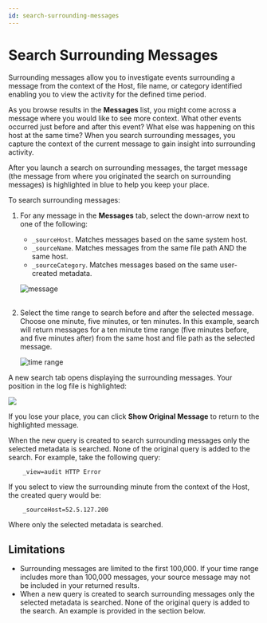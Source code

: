 ```yaml
---
id: search-surrounding-messages
---
```


# Search Surrounding Messages

Surrounding messages allow you to investigate events surrounding a message from the context of the Host, file name, or category identified enabling you to view the activity for the defined time period. 

As you browse results in the **Messages** list, you might come across a message where you would like to see more context. What other events occurred just before and after this event? What else was happening on this host at the same time? When you search surrounding messages, you capture the context of the current message to gain insight into surrounding activity.

After you launch a search on surrounding messages, the target message (the message from where you originated the search on surrounding messages) is highlighted in blue to help you keep your place.

To search surrounding messages:

1. For any message in the **Messages** tab, select the down-arrow next to one of the following:

    * `_sourceHost`. Matches messages based on the same system host.
    * `_sourceName`. Matches messages from the same file path AND the
        same host.
    * `_sourceCategory`. Matches messages based on the same user-created metadata.  
      
    ![message](/img/search/get-started-search/search-basics/search-surrounding-messages/message.png)  
     

1. Select the time range to search before and after the selected message. Choose one minute, five minutes, or ten minutes. In this     example, search will return messages for a ten minute time range (five minutes before, and five minutes after) from the same host and    file path as the selected message.  
      
    ![time range](/img/search/get-started-search/search-basics/search-surrounding-messages/time-range.png)

A new search tab opens displaying the surrounding messages. Your position in the log file is highlighted:

![](/img/search/get-started-search/search-basics/search-surrounding-messages/show-original.png)  
  
If you lose your place, you can click **Show Original Message** to return to the highlighted message.

When the new query is created to search surrounding messages only the selected metadata is searched. None of the original query is added to the search. For example, take the following query:  
  
`    _view=audit HTTP Error`

If you select to view the surrounding minute from the context of the Host, the created query would be:  
  
`    _sourceHost=52.5.127.200`

Where only the selected metadata is searched.


## Limitations

* Surrounding messages are limited to the first 100,000. If your time range includes more than 100,000 messages, your source message may not be included in your returned results.
* When a new query is created to search surrounding messages only the selected metadata is searched. None of the original query is added to the search. An example is provided in the section below.

